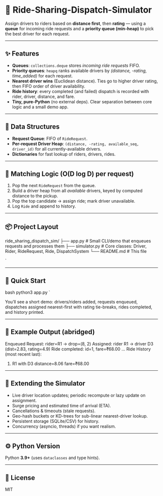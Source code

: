 # 🚖 Ride-Sharing-Dispatch-Simulator

Assign drivers to riders based on **distance first**, then **rating** — using a **queue** for incoming ride requests and a **priority queue (min-heap)** to pick the best driver for each request.

---

## ✨ Features
- **Queues**: `collections.deque` stores *incoming ride requests* FIFO.
- **Priority queues**: `heapq` ranks available drivers by *(distance, -rating, time_added)* for each request.
- **Nearest driver wins** (Euclidean distance). Ties go to higher driver rating, then FIFO order of driver availability.
- **Ride history**: every completed (and failed) dispatch is recorded with rider, driver, distance, and fare.
- **Tiny, pure-Python** (no external deps). Clear separation between core logic and a small demo app.

---

## 🧠 Data Structures
- **Request Queue**: FIFO of `RideRequest`.
- **Per-request Driver Heap**: `(distance, -rating, available_seq, driver_id)` for all currently-available drivers.
- **Dictionaries** for fast lookup of riders, drivers, rides.

---

## 🧮 Matching Logic (O(D log D) per request)
1. Pop the next `RideRequest` from the queue.  
2. Build a driver heap from all *available* drivers, keyed by computed distance to the pickup.  
3. Pop the top candidate → assign ride; mark driver unavailable.  
4. Log `Ride` and append to history.  

---

## 📦 Project Layout


ride\_sharing\_dispatch\_sim/
├── app.py          # Small CLI/demo that enqueues requests and processes them
├── simulator.py    # Core classes: Driver, Rider, RideRequest, Ride, DispatchSystem
└── README.md       # This file

`

---

## 🚀 Quick Start
bash
python3 app.py
`

You’ll see a short demo: drivers/riders added, requests enqueued, dispatches assigned nearest-first with rating tie-breaks, rides completed, and history printed.

---

## 🧪 Example Output (abridged)


Enqueued Request: rider=R1 -> drop=(8, 2)
Assigned: rider R1 -> driver D3 (dist=2.83, rating=4.9)
Ride completed: id=1, fare=₹68.00
...
Ride History (most recent last):
1) R1 with D3 distance=8.06 fare=₹68.00


---

## 🧩 Extending the Simulator

* Live driver location updates; periodic recompute or lazy update on assignment.
* Surge pricing and estimated time of arrival (ETA).
* Cancellations & timeouts (stale requests).
* Geo-hash buckets or KD-trees for sub-linear nearest-driver lookup.
* Persistent storage (SQLite/CSV) for history.
* Concurrency (asyncio, threads) if you want realism.

---

## ⚙️ Python Version

Python **3.9+** (uses `dataclasses` and type hints).

---

## 📄 License

MIT



